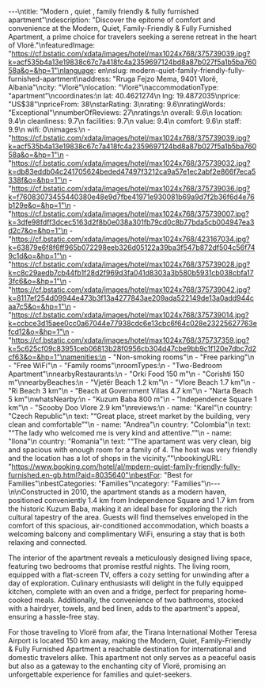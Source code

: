 ---\ntitle: "Modern , quiet , family friendly & fully furnished apartment"\ndescription: "Discover the epitome of comfort and convenience at the Modern, Quiet, Family-Friendly & Fully Furnished Apartment, a prime choice for travelers seeking a serene retreat in the heart of Vlorë."\nfeaturedImage: "https://cf.bstatic.com/xdata/images/hotel/max1024x768/375739039.jpg?k=acf535b4a13e19838c67c7a418fc4a2359697124bd8a87b027f5a1b5ba76058a&o=&hp=1"\nlanguage: en\nslug: modern-quiet-family-friendly-fully-furnished-apartment\naddress: "Rruga Fejzo Mema, 9401 Vlorë, Albania"\ncity: "Vlorë"\nlocation: "Vlorë"\naccommodationType: "apartment"\ncoordinates:\n  lat: 40.4621274\n  lng: 19.4872035\nprice: "US$38"\npriceFrom: 38\nstarRating: 3\nrating: 9.6\nratingWords: "Exceptional"\nnumberOfReviews: 27\nratings:\n  overall: 9.6\n  location: 9.4\n  cleanliness: 9.7\n  facilities: 9.7\n  value: 9.4\n  comfort: 9.6\n  staff: 9.9\n  wifi: 0\nimages:\n  - "https://cf.bstatic.com/xdata/images/hotel/max1024x768/375739039.jpg?k=acf535b4a13e19838c67c7a418fc4a2359697124bd8a87b027f5a1b5ba76058a&o=&hp=1"\n  - "https://cf.bstatic.com/xdata/images/hotel/max1024x768/375739032.jpg?k=db83eddb04c241705624beded47497f3212ca9a57e1ec2abf2e866f7eca5338f&o=&hp=1"\n  - "https://cf.bstatic.com/xdata/images/hotel/max1024x768/375739036.jpg?k=f76083073455440380e48e9d7fbe41971e930081b69a9d7f2b36f6d4e76b129e&o=&hp=1"\n  - "https://cf.bstatic.com/xdata/images/hotel/max1024x768/375739007.jpg?k=3dfe98fdff3dcec5163d2f8b0e038a301fb79cd0c8b77bda5cb004947ea3d2c7&o=&hp=1"\n  - "https://cf.bstatic.com/xdata/images/hotel/max1024x768/423167034.jpg?k=63879e6f8f6ff965b072298eeb326d05122a39ba3f547b872df504c56f749c1d&o=&hp=1"\n  - "https://cf.bstatic.com/xdata/images/hotel/max1024x768/375739028.jpg?k=c8c29aedb7cb44fb1f28d2f969d3fa041d8303a3b580b5931cb038cbfa173fc6&o=&hp=1"\n  - "https://cf.bstatic.com/xdata/images/hotel/max1024x768/375739042.jpg?k=8117ef254d09944e473b3f13a4277843ae209ada522149de13a0add944caa7c5&o=&hp=1"\n  - "https://cf.bstatic.com/xdata/images/hotel/max1024x768/375739014.jpg?k=ccbce3d15aee0cc0a67044e77938cdc6e13cbc6f64c028e23225627763efcd12&o=&hp=1"\n  - "https://cf.bstatic.com/xdata/images/hotel/max1024x768/375737359.jpg?k=5c625cf09c83951ceb06813b28f0956cb304d47cbe9bb9c1f120e7dbc7d2cf63&o=&hp=1"\namenities:\n  - "Non-smoking rooms"\n  - "Free parking"\n  - "Free WiFi"\n  - "Family rooms"\nroomTypes:\n  - "Two-Bedroom Apartment"\nnearbyRestaurants:\n  - "Orki Food 150 m"\n  - "Corishti 150 m"\nnearbyBeaches:\n  - "Vjetër Beach 1.2 km"\n  - "Vlore Beach 1.7 km"\n  - "Ri Beach 3 km"\n  - "Beach at Government Villas 4.7 km"\n  - "Narta Beach 5 km"\nwhatsNearby:\n  - "Kuzum Baba 800 m"\n  - "Independence Square 1 km"\n  - "Scooby Doo Vlore 2.9 km"\nreviews:\n  - name: "Karel"\n    country: "Czech Republic"\n    text: "“Great place, street market by the building, very clean and comfortable”"\n  - name: "Andrea"\n    country: "Colombia"\n    text: "“The lady who welcomed me is very kind and attentive.”"\n  - name: "Ilona"\n    country: "Romania"\n    text: "“The apartament was very clean, big and spacious with enough room for a family of 4. The host was very friendly and the location has a lot of shops in the vicinity.”"\nbookingURL: "https://www.booking.com/hotel/al/mpdern-quiet-family-friendly-fully-furnished.en-gb.html?aid=8035640"\nbestFor: "Best for Families"\nbestCategories: "Families"\ncategory: "Families"\n---\n\nConstructed in 2010, the apartment stands as a modern haven, positioned conveniently 1.4 km from Independence Square and 1.7 km from the historic Kuzum Baba, making it an ideal base for exploring the rich cultural tapestry of the area. Guests will find themselves enveloped in the comfort of this spacious, air-conditioned accommodation, which boasts a welcoming balcony and complimentary WiFi, ensuring a stay that is both relaxing and connected.

The interior of the apartment reveals a meticulously designed living space, featuring two bedrooms that promise restful nights. The living room, equipped with a flat-screen TV, offers a cozy setting for unwinding after a day of exploration. Culinary enthusiasts will delight in the fully equipped kitchen, complete with an oven and a fridge, perfect for preparing home-cooked meals. Additionally, the convenience of two bathrooms, stocked with a hairdryer, towels, and bed linen, adds to the apartment's appeal, ensuring a hassle-free stay.

For those traveling to Vlorë from afar, the Tirana International Mother Teresa Airport is located 150 km away, making the Modern, Quiet, Family-Friendly & Fully Furnished Apartment a reachable destination for international and domestic travelers alike. This apartment not only serves as a peaceful oasis but also as a gateway to the enchanting city of Vlorë, promising an unforgettable experience for families and quiet-seekers.